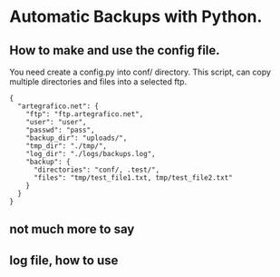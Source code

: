 # Automatic Backups with Python.

## How to make and use the config file.
You need create a config.py into conf/ directory.
This script, can copy multiple directories and files into a selected ftp.

```
{
  "artegrafico.net": {
    "ftp": "ftp.artegrafico.net",
    "user": "user",
    "passwd": "pass",
    "backup_dir": "uploads/",
    "tmp_dir": "./tmp/",
    "log_dir": "./logs/backups.log",
    "backup": {
      "directories": "conf/, .test/",
      "files": "tmp/test_file1.txt, tmp/test_file2.txt"
    }
  }
}
```

## not much more to say
## log file, how to use
